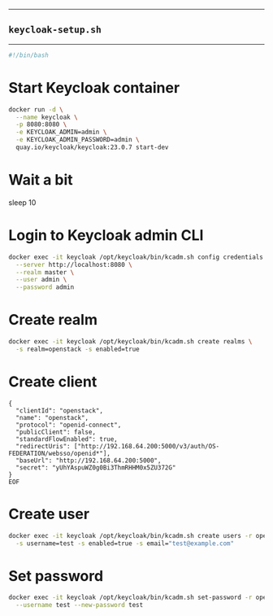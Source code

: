 
---

## `keycloak-setup.sh`
---

```bash
#!/bin/bash
```
# Start Keycloak container
```bash
docker run -d \
  --name keycloak \
  -p 8080:8080 \
  -e KEYCLOAK_ADMIN=admin \
  -e KEYCLOAK_ADMIN_PASSWORD=admin \
  quay.io/keycloak/keycloak:23.0.7 start-dev
```
# Wait a bit
sleep 10

# Login to Keycloak admin CLI
```bash
docker exec -it keycloak /opt/keycloak/bin/kcadm.sh config credentials \
  --server http://localhost:8080 \
  --realm master \
  --user admin \
  --password admin
```
# Create realm
```bash
docker exec -it keycloak /opt/keycloak/bin/kcadm.sh create realms \
  -s realm=openstack -s enabled=true
```
# Create client
```bashdocker exec -i keycloak /opt/keycloak/bin/kcadm.sh create clients -r openstack -f - <<EOF
{
  "clientId": "openstack",
  "name": "openstack",
  "protocol": "openid-connect",
  "publicClient": false,
  "standardFlowEnabled": true,
  "redirectUris": ["http://192.168.64.200:5000/v3/auth/OS-FEDERATION/websso/openid*"],
  "baseUrl": "http://192.168.64.200:5000",
  "secret": "yUhYAspuWZ0g0Bi3ThmRHHM0x5ZU372G"
}
EOF
```
# Create user
```bash
docker exec -it keycloak /opt/keycloak/bin/kcadm.sh create users -r openstack \
  -s username=test -s enabled=true -s email="test@example.com"
```
# Set password
```bash
docker exec -it keycloak /opt/keycloak/bin/kcadm.sh set-password -r openstack \
  --username test --new-password test
```
